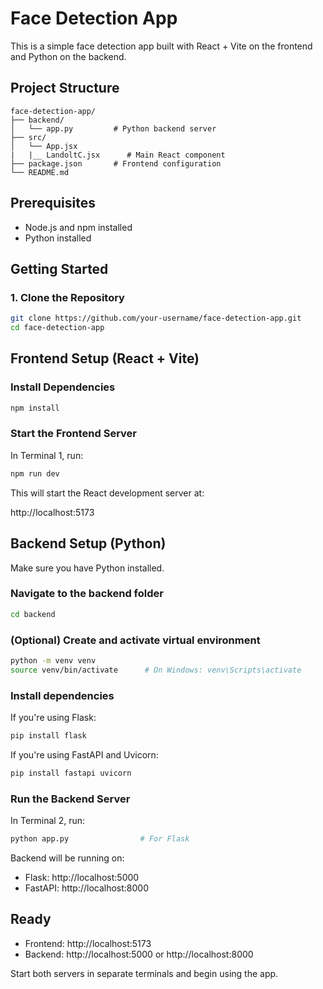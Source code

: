 # Face Detection App

This is a simple face detection app built with React + Vite on the frontend and Python on the backend.

## Project Structure

```
face-detection-app/
├── backend/
│   └── app.py         # Python backend server
├── src/
│   └── App.jsx 
|   |__ LandoltC.jsx      # Main React component
├── package.json       # Frontend configuration
└── README.md
```


## Prerequisites

- Node.js and npm installed
- Python installed

## Getting Started

### 1. Clone the Repository

```bash
git clone https://github.com/your-username/face-detection-app.git
cd face-detection-app
```

## Frontend Setup (React + Vite)

### Install Dependencies

```bash
npm install
```

### Start the Frontend Server

In Terminal 1, run:

```bash
npm run dev
```

This will start the React development server at:

http://localhost:5173

## Backend Setup (Python)

Make sure you have Python installed.

### Navigate to the backend folder

```bash
cd backend
```

### (Optional) Create and activate virtual environment

```bash
python -m venv venv
source venv/bin/activate      # On Windows: venv\Scripts\activate
```

### Install dependencies

If you're using Flask:

```bash
pip install flask
```

If you're using FastAPI and Uvicorn:

```bash
pip install fastapi uvicorn
```

### Run the Backend Server

In Terminal 2, run:

```bash
python app.py                # For Flask

```

Backend will be running on:

- Flask: http://localhost:5000
- FastAPI: http://localhost:8000


## Ready

- Frontend: http://localhost:5173
- Backend: http://localhost:5000 or http://localhost:8000

Start both servers in separate terminals and begin using the app.

